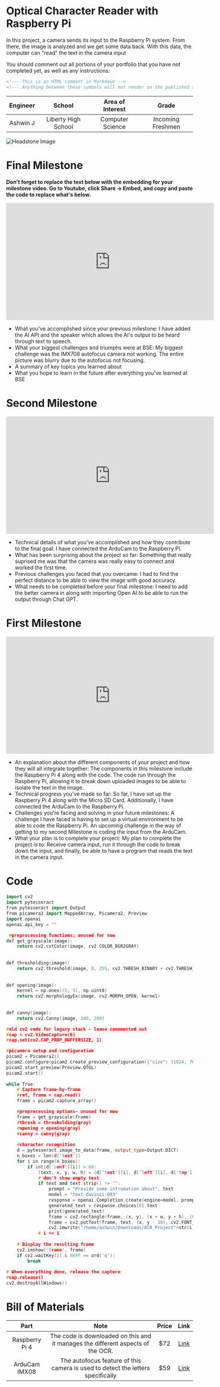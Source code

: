 # Optical Character Reader with Raspberry Pi
In this project, a camera sends its input to the Raspberry Pi system. From there, the image is analyzed and we get some data back. With this data, the computer can "read" the text in the camera input

You should comment out all portions of your portfolio that you have not completed yet, as well as any instructions:
```HTML 
<!--- This is an HTML comment in Markdown -->
<!--- Anything between these symbols will not render on the published site -->
```

| **Engineer** | **School** | **Area of Interest** | **Grade** |
|:--:|:--:|:--:|:--:|
| Ashwin J | Liberty High School | Computer Science | Incoming Freshmen

![Headstone Image](logo.svg)
  
# Final Milestone

**Don't forget to replace the text below with the embedding for your milestone video. Go to Youtube, click Share -> Embed, and copy and paste the code to replace what's below.**

<iframe width="560" height="315" src="https://www.youtube.com/embed/F7M7imOVGug" title="YouTube video player" frameborder="0" allow="accelerometer; autoplay; clipboard-write; encrypted-media; gyroscope; picture-in-picture; web-share" allowfullscreen></iframe>

- What you've accomplished since your previous milestone: I have added the AI API and the speaker which allows the AI's output to be heard through text to speech.
- What your biggest challenges and triumphs were at BSE: My biggest challenge was the IMX708 autofocus camera not working. The entire picture was blurry due to the autofocus not focusing.
- A summary of key topics you learned about
- What you hope to learn in the future after everything you've learned at BSE



# Second Milestone


<iframe width="560" height="315" src="https://www.youtube.com/embed/7Ovl1BxyDWE?si=jw2OouAmnSlHZ0PO" title="YouTube video player" frameborder="0" allow="accelerometer; autoplay; clipboard-write; encrypted-media; gyroscope; picture-in-picture; web-share" referrerpolicy="strict-origin-when-cross-origin" allowfullscreen></iframe>

- Technical details of what you've accomplished and how they contribute to the final goal: I have connected the ArduCam to the Raspberry Pi.
- What has been surprising about the project so far: Something that really suprised me was that the camera was really easy to connect and worked the first time.
- Previous challenges you faced that you overcame: I had to find the perfect distance to be able to view the image with good accuracy.
- What needs to be completed before your final milestone: I need to add the better camera in along with importing Open AI to be able to run the output through Chat GPT.

# First Milestone


<iframe width="560" height="315" src="https://www.youtube.com/embed/DmBi6qRRpzo?si=_fbl6ZUHSODxkclB" title="YouTube video player" frameborder="0" allow="accelerometer; autoplay; clipboard-write; encrypted-media; gyroscope; picture-in-picture; web-share" referrerpolicy="strict-origin-when-cross-origin" allowfullscreen></iframe>

- An explanation about the different components of your project and how they will all integrate together: The components in this milestone include the Raspberry Pi 4 along with the code. The code run through the Raspberry Pi, allowing it to break down uploaded images to be able to isolate the text in the image.
- Technical progress you've made so far: So far, I have set up the Raspberry Pi 4 along with the Micro SD Card. Additionally, I have connected the ArduCam to the Raspberry Pi.
- Challenges you're facing and solving in your future milestones: A challenge I have faced is having to set up a virtual environment to be able to code the Raspberry Pi. An upcoming challenge in the way of getting to my second Milestone is coding the input from the ArduCam.
- What your plan is to complete your project: My plan to complete the project is to: Receive camera input, run it through the code to break down the input, and finally, be able to have a program that reads the text in the camera input.

# Code

```c++
import cv2
import pytesseract
from pytesseract import Output
from picamera2 import MappedArray, Picamera2, Preview
import openai
openai.api_key = ""

 #preprocessing functions; unused for now
def get_grayscale(image):
    return cv2.cvtColor(image, cv2.COLOR_BGR2GRAY)
 
 
def thresholding(image):
    return cv2.threshold(image, 0, 255, cv2.THRESH_BINARY + cv2.THRESH_OTSU)[1]
 
 
def opening(image):
    kernel = np.ones((5, 5), np.uint8)
    return cv2.morphologyEx(image, cv2.MORPH_OPEN, kernel)
 
 
def canny(image):
    return cv2.Canny(image, 100, 200)

#old cv2 code for legacy stack - leave commmented out
#cap = cv2.VideoCapture(0)
#cap.set(cv2.CAP_PROP_BUFFERSIZE, 1)

#picamera setup and configuration
picam2 = Picamera2()
picam2.configure(picam2.create_preview_configuration({"size": (1024, 768)}))
picam2.start_preview(Preview.QTGL)
picam2.start()
 
while True:
    # Capture frame-by-frame
    #ret, frame = cap.read()
    frame = picam2.capture_array()

    #preprocessing options- unused for now
    frame = get_grayscale(frame)
    #thresh = thresholding(gray)
    #opening = opening(gray)
    #canny = canny(gray)
    
    #character recognition
    d = pytesseract.image_to_data(frame, output_type=Output.DICT)
    n_boxes = len(d['text'])
    for i in range(n_boxes):
        if int(d['conf'][i]) > 60:
            (text, x, y, w, h) = (d['text'][i], d['left'][i], d['top'][i], d['width'][i], d['height'][i])
            # don't show empty text
            if text and text.strip() != "":
                prompt = "Provide some infromation about", text
                model = "text-davinci-003"
                response = openai.Completion.create(engine=model, prompt=prompt, max_tokens=10)
                generated_text = response.choices[0].text
                print(generated_text)
                frame = cv2.rectangle(frame, (x, y), (x + w, y + h), (0, 255, 0), 2)
                frame = cv2.putText(frame, text, (x, y - 10), cv2.FONT_HERSHEY_SIMPLEX, 1.0, (0, 0, 255), 3)
                cv2.imwrite("/home/ashwin/Downloads/OCR_Project"+str(i)+".png", frame) 
            # i += 1
 
    # Display the resulting frame
    cv2.imshow('frame', frame)
    if cv2.waitKey(1) & 0xFF == ord('q'):
        break
 
# When everything done, release the capture
#cap.release()
cv2.destroyAllWindows()
```

# Bill of Materials

| **Part** | **Note** | **Price** | **Link** |
|:--:|:--:|:--:|:--:|
| Raspberry Pi 4 | The code is downloaded on this and it manages the different aspects of the OCR. | $72 | <a href="https://www.amazon.com/Arduino-A000066-ARDUINO-UNO-R3/dp/B008GRTSV6/"> Link </a> |
| ArduCam IMX08 | The autofocus feature of this camera is used to detect the letters specifically | $59 | <a href="[https://www.amazon.com/Arduino-A000066-ARDUINO-UNO-R3/dp/B008GRTSV6/](https://www.amazon.com/Arducam-Raspberry-Camera-Autofocus-Acrylic/dp/B0BX7VFT8Q/ref=asc_df_B0BX7VFT8Q/?tag=hyprod-20&linkCode=df0&hvadid=692875362841&hvpos=&hvnetw=g&hvrand=14284207478659014140&hvpone=&hvptwo=&hvqmt=&hvdev=c&hvdvcmdl=&hvlocint=&hvlocphy=9033294&hvtargid=pla-2281435177418&psc=1&mcid=6dfe77b57b5934baa002d4b66313cd08&hvocijid=14284207478659014140-B0BX7VFT8Q-&hvexpln=73&gad_source=1)"> Link </a> |
